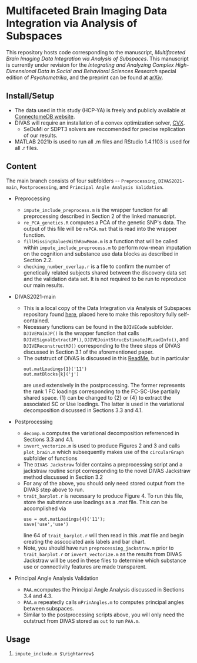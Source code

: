 # Multifaceted Brain Imaging Data Integration via Analysis of Subspaces
This repository hosts code corresponding to the manuscript, *Multifaceted Brain Imaging Data Integration via Analysis of Subspaces*.  This manuscript is currently under revision for the *Integrating and Analyzing Complex High-Dimensional Data in Social and Behavioral Sciences Research* special edition of *Psychometrika*, and the preprint can be found at [arXiv](https://arxiv.org/abs/2408.16791).   

## Install/Setup

- The data used in this study (HCP-YA) is freely and publicly available at [ConnectomeDB website](https://www.humanconnectome.org/study/hcp-young-adult/data-releases).
- DIVAS will require an installation of a convex optimization solver, [CVX](http://cvxr.com/cvx/).
    - SeDuMi or SDPT3 solvers are reccomended for precise replication of our results.
- MATLAB 2021b is used to run all .m files and RStudio 1.4.1103 is used for all .r files.  


## Content

The main branch consists of four subfolders -- `Preprocessing`, `DIVAS2021-main`, `Postprocessing`, and `Principal Angle Analysis Validation`.  

- Preprocessing  
    - `impute_include_preprocess.m` is the wrapper function for all preprocessing described in Section 2 of the linked manuscript.
    - `re_PCA_genetics.R` computes a PCA of the genetic SNP's data.  The output of this file will be `rePCA.mat` that is read into the wrapper function.
    - `fillMissingValuesWithRowMean.m` is a function that will be called within `impute_include_preprocess.m` to perform row-mean imputation on the cognition and substance use data blocks as described in Section 2.2.
    - `checking_number_overlap.r` is a file to confirm the number of genetically related subjects shared between the discovery data set and the validation data set.  It is not required to be run to reproduce our main results.
 
- DIVAS2021-main
    - This is a local copy of the Data Integration via Analysis of Subspaces repository found [here](https://github.com/atacker22dw/DIVAS2021), placed here to make this repository fully self-contained.
    - Necessary functions can be found in the `DJIVECode` subfolder.  `DJIVEMainJP()` is the wrapper function that calls `DJIVESignalExtractJP()`, `DJIVEJointStrucEstimateJPLoadInfo()`, and `DJIVEReconstructMJ()` corresponding to the three steps of DIVAS discussed in Section 3.1 of the aforementioned paper.
    - The outstruct of DIVAS is discussed in this [ReadMe](https://github.com/atacker22dw/DIVAS2021), but in particular
      ```
      out.matLoadings{1}('11')
      out.matBlocks{k}('j')
      ```
      are used extensively in the postprocessing.  The former represents the rank 1 FC loadings corresponding to the FC-SC-Use partially shared space.  {1} can be changed to {2} or {4} to extract the associated SC or Use loadings.  The latter is used in the variational decomposition discussed in Sections 3.3 and 4.1.

- Postprocessing
    - `decomp.m` computes the variational decomposition referrenced in Sections 3.3 and 4.1.  
    - `invert_vectorize.m` is used to produce Figures 2 and 3 and calls `plot_brain.m` which subsequently makes use of the `circularGraph` subfolder of functions
    - The `DIVAS Jackstraw` folder contains a preprocessing script and a jackstraw routine script corresponding to the novel DIVAS Jackstraw method discussed in Section 3.2
    - For any of the above, you should only need stored output from the DIVAS step above to run.  
    - `trait_barplot.r` is necessary to produce Figure 4.  To run this file, store the substance use loadings as a .mat file.  This can be accomplished via
      ```
      use = out.matLoadings{4}('11');
      save('use','use')
      ```
      line 64 of `trait_barplot.r` will then read in this .mat file and begin creating the asscociated axis labels and bar chart.
    - Note, you should have run `preprocessing_jackstraw.m` prior to `trait_barplot.r` or `invert_vectorize.m` as the results from DIVAS Jackstraw will be used in these files to determine which substance use or connectivity features are made transparent.  
      
 
- Principal Angle Analysis Validation
    - `PAA.m`computes the Principal Angle Analysis discussed in Sections 3.4 and 4.3.
    - `PAA.m` repeatedly calls `mPrinAngles.m` to computes principal angles between subspaces.
    - Similar to the postprocessing scripts above, you will only need the outstruct from DIVAS stored as `out` to run `PAA.m`.
 
## Usage

1. ```
   impute_include.m $\rightarrow$
   ```






